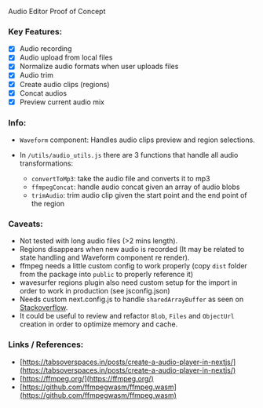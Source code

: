 Audio Editor Proof of Concept

### Key Features:

- [x] Audio recording
- [x] Audio upload from local files
- [x] Normalize audio formats when user uploads files
- [x] Audio trim
- [x] Create audio clips (regions)
- [x] Concat audios
- [x] Preview current audio mix

### Info:

- `Waveform` component:
  Handles audio clips preview and region selections.

- In `/utils/audio_utils.js` there are 3 functions that handle all audio transformations:
  - `convertToMp3`: take the audio file and converts it to mp3
  - `ffmpegConcat`: handle audio concat given an array of audio blobs
  - `trimAudio`: trim audio clip given the start point and the end point of the region

### Caveats:

- Not tested with long audio files (>2 mins length).
- Regions disappears when new audio is recorded (It may be related to state handling and Waveform component re render).
- ffmpeg needs a little custom config to work properly (copy `dist` folder from the package into `public` to properly reference it)
- wavesurfer regions plugin also need custom setup for the import in order to work in production (see jsconfig.json)
- Needs custom next.config.js to handle `sharedArrayBuffer` as seen on [Stackoverflow](https://stackoverflow.com/a/68630724).
- It could be useful to review and refactor `Blob`, `Files` and `ObjectUrl` creation in order to optimize memory and cache.

### Links / References:

- [https://tabsoverspaces.in/posts/create-a-audio-player-in-nextjs/](https://tabsoverspaces.in/posts/create-a-audio-player-in-nextjs/)
- [https://ffmpeg.org/](https://ffmpeg.org/)
- [https://github.com/ffmpegwasm/ffmpeg.wasm](https://github.com/ffmpegwasm/ffmpeg.wasm)

